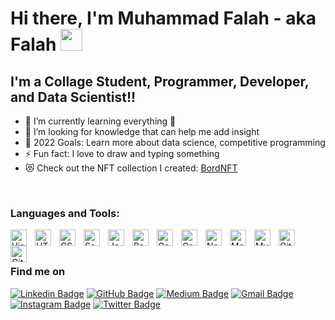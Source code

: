# Hi there, I'm Muhammad Falah - aka Falah <img src="https://raw.githubusercontent.com/TheDudeThatCode/TheDudeThatCode/master/Assets/Hi.gif" width=35 height=35> 

## I'm a Collage Student, Programmer, Developer, and Data Scientist!!

- 🌱 I’m currently learning everything 🤣
- 👯 I’m looking for knowledge that can help me add insight
- 🥅 2022 Goals: Learn more about data science, competitive programming
- ⚡ Fun fact: I love to draw and typing something
- 😻 Check out the NFT collection I created: [BordNFT](https://opensea.io/collection/dinomoet)

<br>

### Languages and Tools:

<img align="left" alt="Visual Studio Code" width="26px" src="https://cdn.jsdelivr.net/gh/devicons/devicon/icons/vscode/vscode-original.svg" style="padding-right:10px;" />
<img align="left" alt="HTML5" width="26px" src="https://cdn.jsdelivr.net/gh/devicons/devicon/icons/html5/html5-original.svg" style="padding-right:10px;" />
<img align="left" alt="CSS3" width="26px" src="https://cdn.jsdelivr.net/gh/devicons/devicon/icons/css3/css3-original.svg" style="padding-right:10px;" />
<img align="left" alt="Sass" width="26px" src="https://cdn.jsdelivr.net/gh/devicons/devicon/icons/sass/sass-original.svg" style="padding-right:10px;" />
<img align="left" alt="JavaScript" width="26px" src="https://cdn.jsdelivr.net/gh/devicons/devicon/icons/javascript/javascript-original.svg" style="padding-right:10px;" />
<img align="left" alt="React" width="26px" src="https://cdn.jsdelivr.net/gh/devicons/devicon/icons/react/react-original.svg" style="padding-right:10px;" />
<img align="left" alt="Gatsby" width="26px" src="https://cdn.jsdelivr.net/gh/devicons/devicon/icons/gatsby/gatsby-original.svg" style="padding-right:10px;" />
<img align="left" alt="GraphQL" width="26px" src="https://cdn.jsdelivr.net/gh/devicons/devicon/icons/graphql/graphql-plain.svg" style="padding-right:10px;" />
<img align="left" alt="Node.js" width="26px" src="https://cdn.jsdelivr.net/gh/devicons/devicon/icons/nodejs/nodejs-original.svg" style="padding-right:10px;" />
<img align="left" alt="MongoDB" width="26px" src="https://cdn.jsdelivr.net/gh/devicons/devicon/icons/mongodb/mongodb-original.svg" style="padding-right:10px;" />
<img align="left" alt="MySQL" width="26px" src="https://cdn.jsdelivr.net/gh/devicons/devicon/icons/mysql/mysql-original.svg" style="padding-right:10px;" />
<img align="left" alt="Git" width="26px" src="https://cdn.jsdelivr.net/gh/devicons/devicon/icons/git/git-original.svg" style="padding-right:10px;" />
<img align="left" alt="GitHub" width="26px" src="https://user-images.githubusercontent.com/3369400/139447912-e0f43f33-6d9f-45f8-be46-2df5bbc91289.png" style="padding-right:10px;" />

<br><br>

### Find me on
<div>
  
  [![Linkedin Badge](https://img.shields.io/badge/-falahdrrhmn-blue?style=flat-circle&logo=Linkedin&logoColor=white&link=https://www.linkedin.com/in/ashok-kumar-k-6641bb16a/)](https://www.linkedin.com/in/muhammad-falah-a-8a3136217/) 
  [![GitHub Badge](https://img.shields.io/badge/-@falahdrrhmn-24292e?style=flat-circle&labelColor=24292e&logo=github&logoColor=white&link=https://github.com/falahdrrhmn)](https://github.com/falahdrrhmn) 
  [![Medium Badge](https://img.shields.io/badge/-falahdrrhmn-d54b3d?style=flat-circle&labelColor=d54b3d&logo=medium&logoColor=white&link=https://medium.com/@dinookuu)](https://medium.com/@dinookuu)
  [![Gmail Badge](https://img.shields.io/badge/-falahdrrhmn-d54b3d?style=flat-circle&labelColor=d54b3d&logo=gmail&logoColor=white&link=mailto:ashokkumark.citeee2017@gmail.com)](mailto:ashokkumark.citeee2017@gmail.com) 
  [![Instagram Badge](https://img.shields.io/badge/-falahdrrhmn-e02c73?style=flat-circle&labelColor=e02c73&logo=Instagram&logoColor=white&link=https://www.instagram.com/ashok0487/)](https://www.instagram.com/ashok0487/) 
  [![Twitter Badge](https://img.shields.io/badge/-falahdrrhmn-1ca0f1?style=flat-circle&labelColor=1ca0f1&logo=twitter&logoColor=white&link=https://twitter.com/ASHOKKU90871834)](https://twitter.com/ASHOKKU90871834) 
  
</div>



